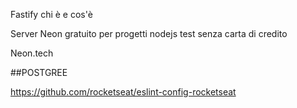 Fastify
chi è e cos'è

Server Neon gratuito per progetti nodejs test senza carta di credito

Neon.tech

##POSTGREE

https://github.com/rocketseat/eslint-config-rocketseat